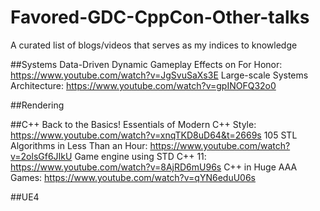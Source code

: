# Favored-GDC-CppCon-Other-talks
A curated list of blogs/videos that serves as my indices to knowledge

##Systems
Data-Driven Dynamic Gameplay Effects on For Honor: https://www.youtube.com/watch?v=JgSvuSaXs3E
Large-scale Systems Architecture: https://www.youtube.com/watch?v=gpINOFQ32o0

##Rendering


##C++
Back to the Basics! Essentials of Modern C++ Style: https://www.youtube.com/watch?v=xnqTKD8uD64&t=2669s
105 STL Algorithms in Less Than an Hour: https://www.youtube.com/watch?v=2olsGf6JIkU
Game engine using STD C++ 11: https://www.youtube.com/watch?v=8AjRD6mU96s
C++ in Huge AAA Games: https://www.youtube.com/watch?v=qYN6eduU06s

##UE4
